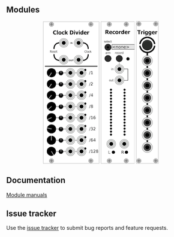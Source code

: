 ## Modules

<p align="center">
<a href="docs/modules/clock_divider"><img src="screenshots/clock_divider.png" alt="Clock divider image"></a>
<a href="docs/modules/recorder"><img src="screenshots/recorder.png" alt="Wav Recorder"></a>
<a href="docs/modules/button_trigger"><img src="screenshots/button_trigger.png" alt="Button trigger image"></a>
</p>

## Documentation

[Module manuals](docs/modules/modules_index)

## Issue tracker

Use the [issue tracker](https://github.com/IohannRabeson/VCVRack-Simple/issues) to submit bug reports and feature requests.  
